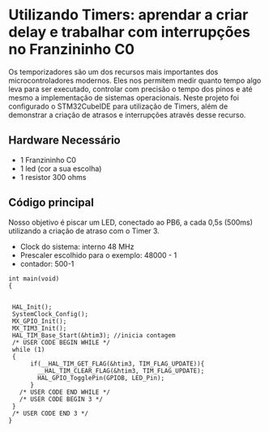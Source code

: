 # Utilizando Timers: aprendar a criar delay e trabalhar com interrupções no Franzininho C0 

Os temporizadores são um dos recursos mais importantes dos microcontroladores modernos. Eles nos permitem medir quanto tempo algo leva para ser executado, controlar com precisão o tempo dos pinos e até mesmo a implementação de sistemas operacionais.
Neste projeto foi configurado o STM32CubeIDE para utilização de Timers, além de demonstrar a criação de atrasos e interrupções através desse recurso.

## Hardware Necessário

- 1 Franzininho C0
- 1 led (cor a sua escolha)
- 1 resistor 300 ohms


## Código principal

Nosso objetivo é piscar um LED, conectado ao PB6, a cada 0,5s (500ms) utilizando a criação de atraso com o Timer 3.
- Clock do sistema: interno 48 MHz
- Prescaler escolhido para o exemplo: 48000 - 1 
- contador: 500-1

```
int main(void)
{


 HAL_Init();
 SystemClock_Config();
 MX_GPIO_Init();
 MX_TIM3_Init();
 HAL_TIM_Base_Start(&htim3); //inicia contagem
 /* USER CODE BEGIN WHILE */
 while (1)
 {
	  if(__HAL_TIM_GET_FLAG(&htim3, TIM_FLAG_UPDATE)){
	    __HAL_TIM_CLEAR_FLAG(&htim3, TIM_FLAG_UPDATE);
	    HAL_GPIO_TogglePin(GPIOB, LED_Pin);
	  }
   /* USER CODE END WHILE */
   /* USER CODE BEGIN 3 */
 }
 /* USER CODE END 3 */
}

```